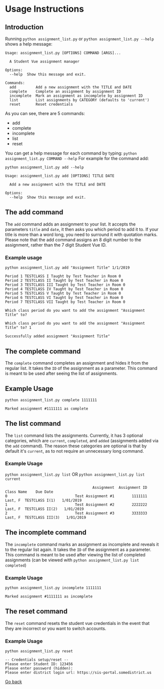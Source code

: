 # Usage Instructions

## Introduction

Running `python assignment_list.py` or `python assignment_list.py --help` shows a help message:
```
Usage: assignment_list.py [OPTIONS] COMMAND [ARGS]...

  A Student Vue assignment manager

Options:
  --help  Show this message and exit.

Commands:
  add         Add a new assignment with the TITLE and DATE
  complete    Complete an assignment by assignment ID
  incomplete  Mark an assignment as incomplete by assignment ID
  list        List assignments by CATEGORY (defaults to 'current')
  reset       Reset credentials
```
As you can see, there are 5 commands:
* add
* complete
* incomplete
* list
* reset
 
You can get a help message for each command by typing:
 `python assignment_list.py COMMAND --help`
 For example for the command add:

```
python assignment_list.py add --help
```
```
Usage: assignment_list.py add [OPTIONS] TITLE DATE

  Add a new assignment with the TITLE and DATE

Options:
  --help  Show this message and exit.
```

## The add command

The `add` command adds an assignment to your list. It accepts the parameters `title` and `date`, it then asks you which period to add it to. If your title is more than a word long, you need to surround it with quotation marks.
Please note that the add command assigns an 8 digit number to the assignment, rather than the 7 digit Student Vue ID.

### Example usage
```
python assignment_list.py add "Assignment Title" 1/1/2019
```
```
Period 1 TESTCLASS I Taught by Test Teacher in Room 0
Period 2 TESTCLASS II Taught by Test Teacher in Room 0
Period 3 TESTCLASS III Taught by Test Teacher in Room 0
Period 4 TESTCLASS IV Taught by Test Teacher in Room 0
Period 5 TESTCLASS V Taught by Test Teacher in Room 0
Period 6 TESTCLASS VI Taught by Test Teacher in Room 0
Period 7 TESTCLASS VII Taught by Test Teacher in Room 0

Which class period do you want to add the assignment "Assignment Title" to? 
```
```
Which class period do you want to add the assignment "Assignment Title" to? 1
```
```
Successfully added assignment "Assignment Title"
```

## The complete command

 The `complete` command completes an assignment and hides it from the regular list. It takes the `ID` of the assignment as a parameter. This command is meant to be used after seeing the list of assignments.
## Example Usage
```
python assignment_list.py complete 1111111
```
```
Marked assignment #1111111 as complete
```

## The list command
The `list` command lists the assignments. Currently, it has 3 optional categories, which are `current`, `completed`, and `added` (assignments added via the `add` command). The reason these categories are optional is that by default it's `current`, as to not require an unnecessary long command.

### Example Usage

`python assignment_list.py list` OR `python assignment_list.py list current`
```
                                        Assignment  Assignment ID                  Class Name    Due Date
0                               Test Assignment #1        1111111     Last, F  TESTCLASS I(1)   1/01/2019
1                               Test Assignment #2        2222222    Last, F  TESTCLASS II(2)   1/01/2019
2                               Test Assignment #3        3333333   Last, F  TESTCLASS III(3)   1/01/2019
```

## The incomplete command

The `incomplete` command marks an assignment as incomplete and reveals it to the regular list again. It takes the `ID` of the assignment as a parameter. This command is meant to be used after viewing the list of completed assignments (can be viewed with `python assignment_list.py list completed`)

### Example Usage

```
python assignment_list.py incomplete 1111111
```
```
Marked assignment #1111111 as incomplete
```

## The reset command
The `reset` command resets the student vue credentials in the event that they are incorrect or you want to switch accounts.

### Example Usage
```
python assignment_list.py reset
```
```
-- Credentials setup/reset --
Please enter Student ID: 123456
Please enter password (hidden): 
Please enter district login url: https://sis-portal.somedistrict.us
```
[Go back](https://assignment-list.computer)
